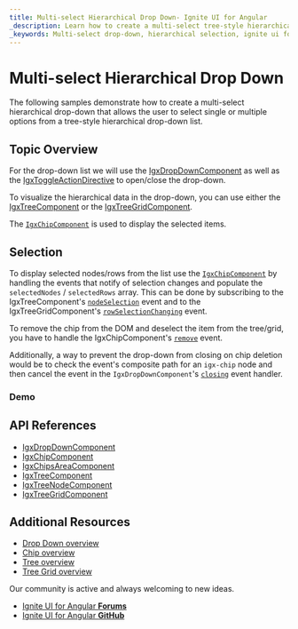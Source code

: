 ```yaml
---
title: Multi-select Hierarchical Drop Down- Ignite UI for Angular
_description: Learn how to create a multi-select tree-style hierarchical drop-down with Ignite UI.
_keywords: Multi-select drop-down, hierarchical selection, ignite ui for angular, infragistics
---
```


# Multi-select Hierarchical Drop Down

The following samples demonstrate how to create a multi-select hierarchical drop-down that allows the user to select single or multiple options from a tree-style hierarchical drop-down list.

## Topic Overview

For the drop-down list we will use the [IgxDropDownComponent]({environment:angularApiUrl}/classes/igxdropdowncomponent.html) as well as the [IgxToggleActionDirective]({environment:angularApiUrl}/classes/igxtoggleactiondirective.html) to open/close the drop-down.

To visualize the hierarchical data in the drop-down, you can use either the [IgxTreeComponent]({environment:angularApiUrl}/classes/igxtreecomponent.html) or the [IgxTreeGridComponent]({environment:angularApiUrl}/classes/igxtreegridcomponent.html).

The [`IgxChipComponent`]({environment:angularApiUrl}/classes/igxchipcomponent.html) is used to display the selected items.

## Selection

To display selected nodes/rows from the list use the [`IgxChipComponent`]({environment:angularApiUrl}/classes/igxchipcomponent.html) by handling the events that notify of selection changes and populate the `selectedNodes` / `selectedRows` array. This can be done by subscribing to the IgxTreeComponent's [`nodeSelection`]({environment:angularApiUrl}/classes/igxtreecomponent.html#nodeSelection) event and to the IgxTreeGridComponent's [`rowSelectionChanging`]({environment:angularApiUrl}/classes/igxtreegridcomponent.html#rowSelectionChanging) event.

To remove the chip from the DOM and deselect the item from the tree/grid, you have to handle the IgxChipComponent's [`remove`]({environment:angularApiUrl}/classes/igxchipcomponent.html#remove) event.

Additionally, a way to prevent the drop-down from closing on chip deletion would be to check the event's composite path for an `igx-chip` node and then cancel the event in the `IgxDropDownComponent`'s [`closing`]({environment:angularApiUrl}/classes/igxdropdowncomponent.html#closing) event handler.

### Demo
<code-view style="height: 560px;" 
           data-demos-base-url="{environment:demosBaseUrl}" 
           iframe-src="{environment:demosBaseUrl}/data-entries/dropdown-tree-hierarchical-selection" >
</code-view>

<code-view style="height:560px" 
           data-demos-base-url="{environment:demosBaseUrl}" 
           iframe-src="{environment:demosBaseUrl}/data-entries/dropdown-tree-grid-hierarchical-selection">
</code-view>


## API References

* [IgxDropDownComponent]({environment:angularApiUrl}/classes/igxdropdowncomponent.html)
* [IgxChipComponent]({environment:angularApiUrl}/classes/igxchipcomponent.html)
* [IgxChipsAreaComponent]({environment:angularApiUrl}/classes/igxchipsareacomponent.html)
* [IgxTreeComponent]({environment:angularApiUrl}/classes/igxtreecomponent.html)
* [IgxTreeNodeComponent]({environment:angularApiUrl}/classes/igxtreenodecomponent.html)
* [IgxTreeGridComponent]({environment:angularApiUrl}/classes/igxtreegridcomponent.html)

## Additional Resources
<div class="divider--half"></div>    

* [Drop Down overview](drop-down.md)
* [Chip overview](chip.md)
* [Tree overview](tree.md)
* [Tree Grid overview](treegrid/tree-grid.md)

<div class="divider--half"></div>
Our community is active and always welcoming to new ideas.    

* [Ignite UI for Angular **Forums**](https://www.infragistics.com/community/forums/f/ignite-ui-for-angular)    
* [Ignite UI for Angular **GitHub**](https://github.com/IgniteUI/igniteui-angular)     
